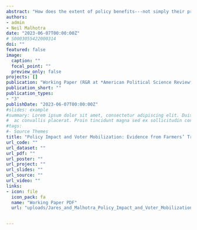 ```yaml
---
abstract: "How does the extent of policy benefits---not simply their presence---affect political engagement? While fundamental to understanding the electoral implications of economic policymaking, addressing this question is challenging due to the difficulty of measuring individual voters’ policy outcomes. We examine a natural experiment embedded in President Trump’s Market Facilitation Program, which aided a core Republican constituency: farmers harmed by his 2018 trade war. Due to idiosyncrasies of program design, the MFP undercompensated some farmers for their trade war losses---and significantly overcompensated others---based solely on their 2018 crop portfolios. Analyzing over 165,000 affected voters, we show that improved compensation outcomes had negligible impacts on Republican farmers' midterm turnout and campaign contributions, even though such variation in benefits significantly affected farmers' propensity to view the intervention as helpful. This null result is important---our estimates suggest that even highly salient variation in policy outcomes may have limited mobilizing capacity."
authors:
- admin
- Neil Malhotra
date: "2023-06-07T00:00:00Z"
# S0003055422000314
doi: ""
featured: false
image:
  caption: ""
  focal_point: ""
  preview_only: false
projects: []
publication: "Working Paper (R&R at *American Political Science Review*)"
publication_short: ""
publication_types:
- "3"
publishDate: "2023-06-07T00:00:00Z"
#slides: example
#summary: Lorem ipsum dolor sit amet, consectetur adipiscing elit. Duis posuere tellus
#  ac convallis placerat. Proin tincidunt magna sed ex sollicitudin condimentum.
#tags:
#- Source Themes
title: "Policy Impact and Voter Mobilization: Evidence from Farmers’ Trade War Experiences"
url_code: ""
url_dataset: ""
url_pdf: ""
url_poster: ""
url_project: ""
url_slides: ""
url_source: ""
url_video: ""
links:
- icon: file
  icon_pack: fa
  name: "Working Paper PDF"
  url: "uploads/Jares_and_Malhotra_Policy_Impact_and_Voter_Mobilization.pdf"


---
```


